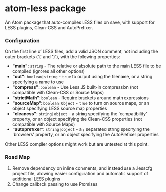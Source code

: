 # atom-less package

An Atom package that auto-compiles LESS files on save, with support for LESS plugins, Clean-CSS and AutoPrefixer.

### Configuration

On the first line of LESS files, add a valid JSON comment, not including the outer brackets ('{' and '}'), with the following properties:

- **"main"**: <code>string</code> -
    The relative or absolute path to the main LESS file to be compiled (ignores all other options)
- **"out"**: <code>boolean|string</code> -
    <code>true</code> to output using the filename, or a string specifying a name to use
- **"compress"**: <code>boolean</code> -
    Use Less.JS built-in compression (not compatible with Clean-CSS or Source Maps)
- **"strictMath"**: <code>boolean</code> -
    Require brackets around math expressions
- **"sourceMap"**: <code>boolean|Object</code> -
    <code>true</code> to turn on source maps, or an object specifying LESS source map properties
- **"cleancss"**: <code>string|object</code> -
    a string specifying the 'compatibility' property,
    or an object specifying the Clean-CSS properties (not compatible with Source Maps)
- **"autoprefixer"**: <code>string|object</code> -
    a <code>;</code> separated string specifying the 'browsers' property,
    or an object specifying the AutoPrefixer properties

Other LESS compiler options might work but are untested at this point.

### Road Map
1. Remove dependency on inline comments, and instead use a .lesscfg project file, allowing easier configuration and automatic support of additional LESS plugins
2. Change callback passing to use Promises
